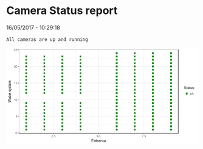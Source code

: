 Camera Status report
================
16/05/2017 - 10:29:18

    All cameras are up and running

![](camreport_files/figure-markdown_github/unnamed-chunk-2-1.png)

